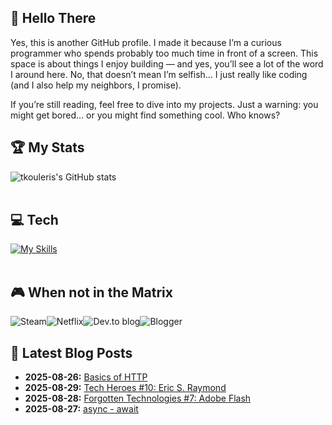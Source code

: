 <div > 

## 👋 Hello There  
Yes, this is another GitHub profile. I made it because I’m a curious programmer who spends probably too much time in front of a screen. This space is about things I enjoy building — and yes, you’ll see a lot of the word I around here. No, that doesn’t mean I’m selfish… I just really like coding (and I also help my neighbors, I promise).

If you’re still reading, feel free to dive into my projects. Just a warning: you might get bored… or you might find something cool. Who knows?
  
## 🏆 My Stats
![tkouleris's GitHub stats](https://github-readme-stats.vercel.app/api?username=tkouleris&hide=contribs,prs&theme=dracula)
<br><br>  
##  💻 Tech
[![My Skills](https://skillicons.dev/icons?i=php,py,java,laravel,flask,spring,html,js,jquery,vue,react,mysql,idea,postman,linux&perline=15)](https://skillicons.dev)
<br><br>
## 🎮 When not in the Matrix
![Steam](https://img.shields.io/badge/steam-%23000000.svg?style=for-the-badge&logo=steam&logoColor=white)![Netflix](https://img.shields.io/badge/Netflix-E50914?style=for-the-badge&logo=netflix&logoColor=white)![Dev.to blog](https://img.shields.io/badge/dev.to-0A0A0A?style=for-the-badge&logo=dev.to&logoColor=white)![Blogger](https://img.shields.io/badge/Blogger-FF5722?style=for-the-badge&logo=blogger&logoColor=white) 

## :thread: Latest Blog Posts
<ul>
  <li> <b>2025-08-26:</b> <a href="https://tkouleris.eu/blog/basics-of-http" target="_blank">Basics of HTTP</a></li>     
  <li> <b>2025-08-29:</b> <a href="https://tkouleris.eu/blog/eric-s-raymond" target="_blank">Tech Heroes #10: Eric S. Raymond</a></li>     
  <li> <b>2025-08-28:</b> <a href="https://tkouleris.eu/blog/adobe-flash" target="_blank">Forgotten Technologies #7: Adobe Flash</a></li>   
  <li> <b>2025-08-27:</b> <a href="https://tkouleris.eu/blog/async-await" target="_blank">async - await</a></li>  
</ul>
</div>
